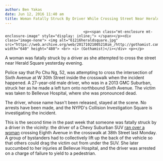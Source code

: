 ```yaml
---
author: Ben Yakas
date: Jun 12, 2016 11:40 am
title: Woman Fatally Struck By Driver While Crossing Street Near Herald Square
---
```


	
										<p><span class="mt-enclosure mt-enclosure-image" style="display: inline;"> </span></p><div class="image-none"> <img alt="61216heraldsquare.jpg" src="https://web.archive.org/web/20171021005210im_/http://gothamist.com/attachments/byakas/61216heraldsquare.jpg" width="640" height="480"> <br> <i> (Gothamist)</i></div> <p></p>

<p>A woman was fatally struck by a driver as she attempted to cross the street near Herald Square yesterday evening. </p>

<p>Police say that Po Chu Ng, 52, was attempting to cross the intersection of Sixth Avenue at W 30th Street inside the crosswalk when the incident happened. A 27-year-old male driver, who was in a 2013 GMC Suburban, struck her as he made a left turn onto northbound Sixth Avenue. The victim was taken to Bellevue Hospital, where she was pronounced dead.</p>

<p>The driver, whose name hasn&apos;t been released, stayed at the scene. No arrests have been made, and the NYPD&apos;s Collision Investigation Square is investigating the incident.</p>

<p>This is the second time in the past week that someone was fatally struck by a driver in the vicinity: the driver of a Chevy Suburban SUV <a href="https://web.archive.org/web/20171021005210/http://gothamist.com/2016/06/07/suv_driver_midtown_death.php">ran over a woman</a> crossing Eighth Avenue in the crosswalk at 38th Street last Monday. A group of bystanders had to collectively lift up the back of the vehicle so that others could drag the victim out from under the SUV. She later succumbed to her injuries at Bellevue Hospital, and the driver was arrested on a charge of failure to yield to a pedestrian. </p>					
										
									
				